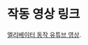 # 작동 영상 링크

[엘리베이터 동작 유튜브 영상](https://www.youtube.com/watch?v=zzhDEOv490g&t=4s&ab_channel=%EA%B9%80%ED%83%9D%EC%88%98).